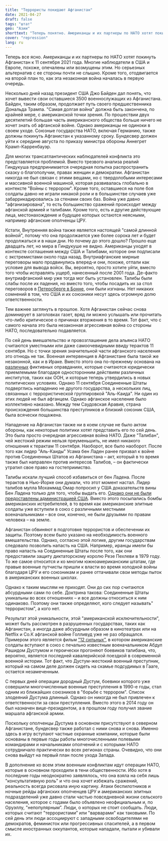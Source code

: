 ```yaml
---
title: "Террористы покидают Афганистан"
date: 2021-04-27
draft: false
tags: "штат"
geo: "Азии"
shorttext: "Теперь понятно. Американцы и их партнеры по НАТО хотят покинуть Афганистан к 11 сентября 2021 года."
cover: "repression"
lang: ru
---
```


Теперь все ясно. Американцы и их партнеры по НАТО хотят покинуть Афганистан к 11 сентября 2021 года. Многие наблюдатели в США и Европе, похоже, опечалены или возмущены этим. Но серьезных альтернатив с ее стороны почти не слышно. Кроме того, отодвигается на второй план то, как эта незаконная война началась в первую очередь.

Несколько дней назад президент США Джо Байден дал понять, что хочет вывести свои оставшиеся 3500 военнослужащих из Афганистана. Байден, таким образом, продолжает путь своего предшественника Дональда Трампа. "Самая долгая война" должна быть закончена, по крайней мере, с американской точки зрения. По прошествии двух десятилетий большая часть американского общества больше ничего не хочет знать об афганской войне. Однако американцы не одиноки в своем уходе. Союзные государства НАТО, включая Германию, также должны покинуть Афганистан к указанному сроку. Бундесвер должен уйти к середине августа по приказу министра обороны Аннегрет Крамп-Карренбауэр.

Для многих трансатлантических наблюдателей конфликта это представляется проблемой. Вместо трезвого анализа реалий Гиндукуша предпринимается очередная попытка распространить сказку о благополучии, правах женщин и демократии. Афганистан никогда не был связан с этими вещами, но с твердолобыми интересами и массивной военной машиной, которая развивалась глобально в контексте "Войны с террором". Кроме того, оставшиеся на поле боя солдаты давно не играли никакой роли и в большинстве случаев уже забаррикадировались за стенами своих баз. Война уже давно "афганизирована", то есть большинство сражений происходит между афганской армией и талибами. Кроме того, есть и другие действующие лица, местонахождение и будущее которых остаются неясными, например афганские ополченцы ЦРУ.

Кстати, Внутренняя война также является настоящей "самой длинной войной", потому что она продолжается уже более сорока лет и будет продолжаться и в наши дни. Но почему до этого дошло? Прошло еще двадцать лет, но мира в Гиндукуше не видно. Американцы уходят в контексте соглашения между США и Талибами, которое они подписали с экстремистами около года назад. Внутриафганские мирные переговоры мало продвинулись вперед-и они, похоже, отпали как условие для вывода войск. Вы, вероятно, просто хотите уйти, вместо того чтобы исправлять ущерб, нанесенный после 2001 года. Де-факто внутриафганский мир уже тогда мог быть установлен. Талибы были слабы после их падения, но вместо того, чтобы посадить их за стол переговоров в [Петерсберге в Бонне](https://www.spiegel.de/politik/deutschland/afghanistan-bundeswehr-soll-schon-mitte-august-abziehen-a-88f447f3-dcb6-4175-b859-2affe5613b70 "Bundeswehr soll schon Mitte August aus Afghanistan abziehen"), они были изгнаны. Нет никаких сомнений в том, что США и их союзники несут здесь огромную долю ответственности.

Тем важнее заглянуть в прошлое. Хотя Афганистан сейчас снова доминирует в заголовках газет, вряд ли можно услышать или прочитать что-либо критическое о причинах вторжения в то время. Тот факт, что с самого начала это была незаконная агрессивная война со стороны НАТО, последовательно подавляется.

По сей день вмешательство и провозглашение дела альянса НАТО считаются уместными или даже самоочевидными ввиду терактов 11 сентября.  Но с точки зрения значительной части афганского населения это отнюдь не так. Военная интервенция в Афганистане была такой же незаконной, как и в Ираке. Вместо этого она по-прежнему основана на [различных](https://www.theguardian.com/world/2001/oct/14/afghanistan.terrorism5 "Bush rejects Taliban offer to hand Bin Laden over") фиктивных оправданиях, которые считаются юридически приемлемыми благодаря односторонним действиям различных институтов, таких как ООН, и которые теперь утвердились в новых политических условиях. Однако 11 сентября Соединенные Штаты подверглись нападению не другого государства, а нескольких лиц, связанных с террористической группировкой "Аль-Каида". Ни один из этих людей не был афганцем. Однако афганское население было коллективно наказано. Между тем Саудовская Аравия, страна происхождения большинства преступников и близкий союзник США, была всячески пощажена.

Нападение на Афганистан также ни в коем случае не было актом обороны, как некоторые политики хотят представить его по сей день. Это была просто очередная агрессивная война НАТО. Даже "Талибан", чей жестокий режим нельзя преуменьшить, не имел никакого отношения к терактам 11 сентября.  Наоборот, все было наоборот. После того как лидер "Аль-Каиды" Усама бен Ладен ранее призвал к войне против Соединенных Штатов из Афганистана – акт, который в то время также был направлен против интересов Талибов, – он фактически утратил свое право на гостеприимство.

Талибы искали лучший способ избавиться от бен Ладена. После терактов в Нью-Йорке они думали, что этот момент настал. Лидер талибов мулла Мохаммад Омар попросил у США доказательств вины Бен Ладена только для того, чтобы выдать его. [Однако они не были предоставлены администрацией США](https://www.faz.net/aktuell/politik/afghanistan-konferenz-neuanfang-auf-dem-petersberg-141556.html "Neuanfang auf dem Petersberg"). Вместо этого посыпались бомбы американских истребителей, в то время как американские элитные солдаты уже вступили в союз с различными местными военачальниками – все они, конечно, не были друзьями по правам человека – на земле.

Афганистан обвиняют в подготовке террористов и обеспечении их защиты. Поэтому всем было указано на необходимость военного вмешательства. Однако, согласно этой логике, другим государствам следовало позволить напасть на США. Например, иранцы имели бы право напасть на Соединенные Штаты после того, как они предоставили защиту диктаторскому королю Резе Пехлеви в 1979 году. То же самое относится и ко многим южноамериканским штатам, где правые военные путчисты пришли к власти во время холодной войны благодаря ЦРУ и его союзникам и ранее оттачивали свои методы пыток в американских военных школах.

Однако к таким мыслям не приходят. Они до сих пор считаются абсурдными сами по себе. Доктрина такова: Соединенные Штаты уникальны во всех отношениях – и все должны относиться к ним одинаково. Поэтому они также определяют, кого следует называть" террористом", а кого нет.

Результат этой уникальности, этой "американской исключительности", может быть рассмотрен в разрушенных государствах, таких как Афганистан, а иногда даже абсурдным образом в кинотеатрах или на Netflix и Co.К афганской войне Голливуд уже не раз обращался. Примером этого является фильм ["12 сильных”](https://www.kino-zeit.de/film-kritiken-trailer/operation-12-strong "12 STRONG - DIE WAHRE GESCHICHTE DER US - HORSE SOLDIERS"), в котором американские солдаты вступают в союз с печально известным военачальником Абдул Рашидом Дустумом и героически прогоняют боевиков талибана, что, вероятно, является последней кавалерийской поездкой в современной военной истории. Тот факт, что Дустум-жестокий военный преступник, который на самом деле должен сидеть на скамье подсудимых в Гааге, остается незамеченным.

С первых дней операции дородный Дустум, боевики которого уже совершили многочисленные военные преступления в 1990-е годы, стал одним из ближайших союзников в "борьбе с террором". Список злодеяний Дустума длинный. Однако он никогда не был привлечен к ответственности за свои преступления. Вместо этого в 2014 году он был назначен вице-президентом, а в прошлом году получил звание маршала афганской армии.

Поскольку ополченцы Дустума в основном присутствуют в северном Афганистане, бундесвер также работал с ними снова и снова. Именно здесь в игру вступают частные охранные компании, которые были основаны в первые годы работы многочисленными полевыми командирами и начальниками ополчений и с которыми НАТО сотрудничало практически во всех регионах страны. Очевидно, что они снова выйдут на первый план после ухода Запада.

В дополнение ко всем этим военным конфликтам идут операции НАТО, которые в основном проходили в тени общественности. Ибо хотя в последние годы неоднократно заявлялось, что она взяла на себя лишь "консультативную роль" и что она хочет избежать сражений, реальность всегда рисовала иную картину. Атаки беспилотников и ночные рейды афганских ополченцев ЦРУ и американских элитных подразделений уже давно стали частью повседневной жизни сельского населения, которое с годами было объявлено неофициальным и, по Оруэллу, "непопулярным”. Люди, о которых не стоит сообщать. Люди, которых считают "террористами” или "варварами" как таковыми. По сей день эти люди ассоциируют с западными освободителями не демократов, феминисток или прогрессивных спасителей, а в первом смысле иностранных оккупантов, которые нападали, пытали и убивали их.
